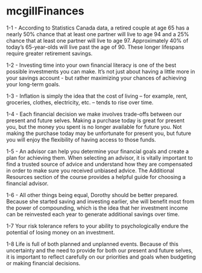 # mcgillFinances
1-1 - According to Statistics Canada data, a retired couple at age 65 has a nearly 50% chance that at least one partner will live to age 94 and a 25% chance that at least one partner will live to age 97. Approximately 40% of today’s 65-year-olds will live past the age of 90. These longer lifespans require greater retirement savings.

1-2 - Investing time into your own financial literacy is one of the best possible investments you can make. It’s not just about having a little more in your savings account - but rather maximizing your chances of achieving your long-term goals.

1-3 - Inflation is simply the idea that the cost of living – for example, rent, groceries, clothes, electricity, etc. – tends to rise over time.

1-4 - Each financial decision we make involves trade-offs between our present and future selves. Making a purchase today is great for present you, but the money you spent is no longer available for future you. Not making the purchase today may be unfortunate for present you, but future you will enjoy the flexibility of having access to those funds.

1-5 - An advisor can help you determine your financial goals and create a plan for achieving them. When selecting an advisor, it is vitally important to find a trusted source of advice and understand how they are compensated in order to make sure you received unbiased advice. The Additional Resources section of the course provides a helpful guide for choosing a financial advisor.

1-6 - All other things being equal, Dorothy should be better prepared. Because she started saving and investing earlier, she will benefit most from the power of compounding, which is the idea that her investment income can be reinvested each year to generate additional savings over time.

1-7 Your risk tolerance refers to your ability to psychologically endure the potential of losing money on an investment.

1-8 Life is full of both planned and unplanned events. Because of this uncertainty and the need to provide for both our present and future selves, it is important to reflect carefully on our priorities and goals when budgeting or making financial decisions.


